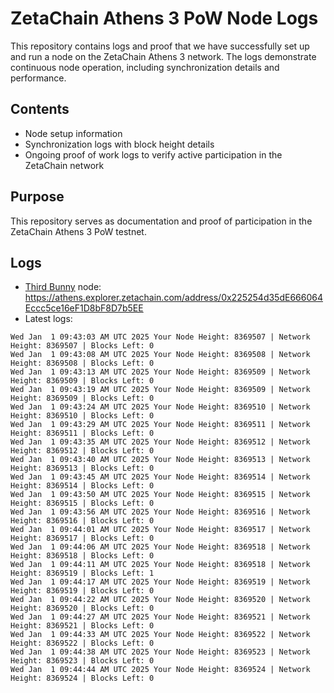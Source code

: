 # ZetaChain Athens 3 PoW Node Logs
This repository contains logs and proof that we have successfully set up and run a node on the ZetaChain Athens 3 network. The logs demonstrate continuous node operation, including synchronization details and performance.

## Contents
- Node setup information
- Synchronization logs with block height details
- Ongoing proof of work logs to verify active participation in the ZetaChain network

## Purpose
This repository serves as documentation and proof of participation in the ZetaChain Athens 3 PoW testnet.

## Logs

- [Third Bunny](https://thirdbunny.xyz/) node: https://athens.explorer.zetachain.com/address/0x225254d35dE666064Eccc5ce16eF1D8bF8D7b5EE
- Latest logs:
```
Wed Jan  1 09:43:03 AM UTC 2025 Your Node Height: 8369507 | Network Height: 8369507 | Blocks Left: 0
Wed Jan  1 09:43:08 AM UTC 2025 Your Node Height: 8369508 | Network Height: 8369508 | Blocks Left: 0
Wed Jan  1 09:43:13 AM UTC 2025 Your Node Height: 8369509 | Network Height: 8369509 | Blocks Left: 0
Wed Jan  1 09:43:19 AM UTC 2025 Your Node Height: 8369509 | Network Height: 8369509 | Blocks Left: 0
Wed Jan  1 09:43:24 AM UTC 2025 Your Node Height: 8369510 | Network Height: 8369510 | Blocks Left: 0
Wed Jan  1 09:43:29 AM UTC 2025 Your Node Height: 8369511 | Network Height: 8369511 | Blocks Left: 0
Wed Jan  1 09:43:35 AM UTC 2025 Your Node Height: 8369512 | Network Height: 8369512 | Blocks Left: 0
Wed Jan  1 09:43:40 AM UTC 2025 Your Node Height: 8369513 | Network Height: 8369513 | Blocks Left: 0
Wed Jan  1 09:43:45 AM UTC 2025 Your Node Height: 8369514 | Network Height: 8369514 | Blocks Left: 0
Wed Jan  1 09:43:50 AM UTC 2025 Your Node Height: 8369515 | Network Height: 8369515 | Blocks Left: 0
Wed Jan  1 09:43:56 AM UTC 2025 Your Node Height: 8369516 | Network Height: 8369516 | Blocks Left: 0
Wed Jan  1 09:44:01 AM UTC 2025 Your Node Height: 8369517 | Network Height: 8369517 | Blocks Left: 0
Wed Jan  1 09:44:06 AM UTC 2025 Your Node Height: 8369518 | Network Height: 8369518 | Blocks Left: 0
Wed Jan  1 09:44:11 AM UTC 2025 Your Node Height: 8369518 | Network Height: 8369519 | Blocks Left: 1
Wed Jan  1 09:44:17 AM UTC 2025 Your Node Height: 8369519 | Network Height: 8369519 | Blocks Left: 0
Wed Jan  1 09:44:22 AM UTC 2025 Your Node Height: 8369520 | Network Height: 8369520 | Blocks Left: 0
Wed Jan  1 09:44:27 AM UTC 2025 Your Node Height: 8369521 | Network Height: 8369521 | Blocks Left: 0
Wed Jan  1 09:44:33 AM UTC 2025 Your Node Height: 8369522 | Network Height: 8369522 | Blocks Left: 0
Wed Jan  1 09:44:38 AM UTC 2025 Your Node Height: 8369523 | Network Height: 8369523 | Blocks Left: 0
Wed Jan  1 09:44:44 AM UTC 2025 Your Node Height: 8369524 | Network Height: 8369524 | Blocks Left: 0
```
